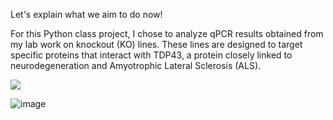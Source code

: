 Let's explain what we aim to do now!

For this Python class project, I chose to analyze qPCR results obtained from my lab work on knockout (KO) lines. These lines are designed to target specific proteins that interact with TDP43, a protein closely linked to neurodegeneration and Amyotrophic Lateral Sclerosis (ALS). 

 ![](/tdp43.jpg)

![image](https://github.com/theammn/assignments/assets/158083278/5ba5a7a9-8add-423f-b5be-6fa0e59b201d)
